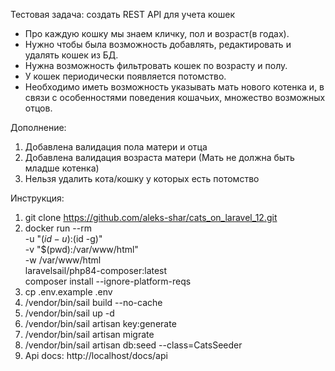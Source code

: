 Тестовая задача: создать REST API для учета кошек

* Про каждую кошку мы знаем кличку, пол и возраст(в годах). 
* Нужно чтобы была возможность добавлять, редактировать и удалять кошек из БД. 
* Нужна возможность фильтровать кошек по возрасту и полу. 
* У кошек периодически появляется потомство. 
* Необходимо иметь возможность указывать мать нового котенка и, в связи с особенностями поведения кошачьих, множество возможных отцов.

Дополнение:
1. Добавлена валидация пола матери и отца
2. Добавлена валидация возраста матери (Мать не должна быть младше котенка)
3. Нельзя удалить кота/кошку у которых есть потомство

Инструкция:
1. git clone https://github.com/aleks-shar/cats_on_laravel_12.git
2. docker run --rm \
   -u "$(id -u):$(id -g)" \
   -v "$(pwd):/var/www/html" \
   -w /var/www/html \
   laravelsail/php84-composer:latest \
   composer install --ignore-platform-reqs
3. cp .env.example .env
4. /vendor/bin/sail build --no-cache
5. /vendor/bin/sail up -d
6. /vendor/bin/sail artisan key:generate
7. /vendor/bin/sail artisan migrate
8. /vendor/bin/sail artisan db:seed --class=CatsSeeder
9. Api docs: http://localhost/docs/api
